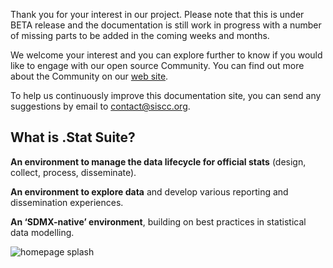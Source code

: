 <p style="background-color: #FFCA33">

Thank you for your interest in our project. Please note that this is under BETA release and the documentation is still work in progress with a number of missing parts to be added in the coming weeks and months.

We welcome your interest and you can explore further to know if you would like to engage with our open source Community. 
You can find out more about the Community on our <a href="https://siscc.org" target="_blank">web site</a>.

To help us continuously improve this documentation site, you can send any suggestions by email to <a href="mailto:contact@siscc.org?subject=documentation-suggestion">contact@siscc.org</a>.

</p>

## What is .Stat Suite?

**An environment to manage the data lifecycle for official stats** (design, collect, process, disseminate).<br>

**An environment to explore data** and develop various reporting and dissemination experiences.<br>

**An ‘SDMX-native’ environment**, building on best practices in statistical data modelling.<br>

![homepage splash](/images/home_splash.png)
